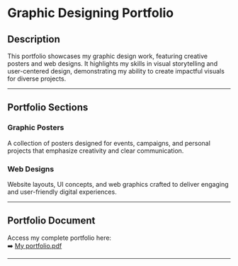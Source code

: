 # Graphic Designing Portfolio

## Description  
This portfolio showcases my graphic design work, featuring creative posters and web designs. It highlights my skills in visual storytelling and user-centered design, demonstrating my ability to create impactful visuals for diverse projects.

---

## Portfolio Sections

### Graphic Posters  
A collection of posters designed for events, campaigns, and personal projects that emphasize creativity and clear communication.

### Web Designs  
Website layouts, UI concepts, and web graphics crafted to deliver engaging and user-friendly digital experiences.

---

## Portfolio Document

Access my complete portfolio here:  
➡️ [My portfolio.pdf](./My%20portfolio.pdf)

---

